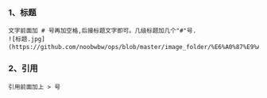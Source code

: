 ### 1、标题
    文字前面加 # 号再加空格,后接标题文字即可。几级标题加几个"#"号.
    ![标题.jpg](https://github.com/noobwbw/ops/blob/master/image_folder/%E6%A0%87%E9%A2%98.jpg)
### 2、引用
    引用前面加上 > 号

